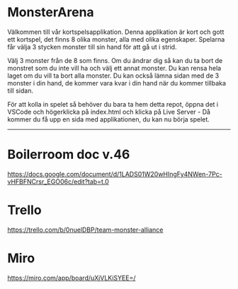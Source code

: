 # MonsterArena

Välkommen till vår kortspelsapplikation.
Denna applikation är kort och gott ett kortspel, det finns 8 olika monster, alla med olika egenskaper. Spelarna får välja 3 stycken monster till sin hand för att gå ut i strid.

Välj 3 monster från de 8 som finns. Om du ändrar dig så kan du ta bort de monstret som du inte vill ha och välj ett annat monster. Du kan rensa hela laget om du vill ta bort alla monster.
Du kan också lämna sidan med de 3 monster i din hand, de kommer vara kvar i din hand när du kommer tillbaka till sidan.


För att kolla in spelet så behöver du bara ta hem detta repot, öppna det i VSCode och högerklicka på index.html och klicka på Live Server - Då kommer du få upp en sida med applikationen, du kan nu börja spelet.




-------------------------------------------------------------------------------------------------------


# Boilerroom doc v.46
https://docs.google.com/document/d/1LADS01W20wHIngFy4NWen-7Pc-vHFBFNCrsr_EGO06c/edit?tab=t.0

# Trello
https://trello.com/b/0nuelDBP/team-monster-alliance

# Miro
https://miro.com/app/board/uXjVLKiSYEE=/
